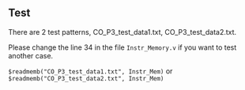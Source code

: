 ## Test
There are 2 test patterns, CO_P3_test_data1.txt, CO_P3_test_data2.txt.

Please change the line 34 in the file `Instr_Memory.v` if you want to test another case.

`$readmemb("CO_P3_test_data1.txt", Instr_Mem)` or `$readmemb("CO_P3_test_data2.txt", Instr_Mem)`
